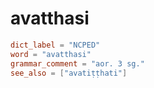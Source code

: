 # avatthasi

``` toml
dict_label = "NCPED"
word = "avatthasi"
grammar_comment = "aor. 3 sg."
see_also = ["avatiṭṭhati"]
```

